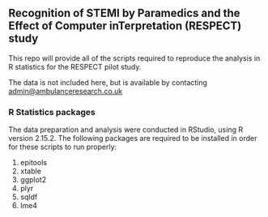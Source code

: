 ## Recognition of STEMI by Paramedics and the Effect of Computer inTerpretation (RESPECT) study

This repo will provide all of the scripts required to reproduce the analysis in R statistics for the RESPECT pilot study.

The data is not included here, but is available by contacting admin@ambulanceresearch.co.uk

### R Statistics packages

The data preparation and analysis were conducted in RStudio, using R version 2.15.2.
The following packages are required to be installed in order for these scripts to run properly:

1. epitools
2. xtable
3. ggplot2
4. plyr
5. sqldf
6. lme4
